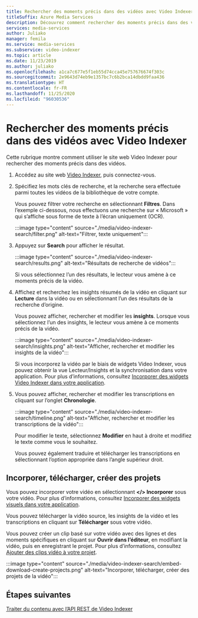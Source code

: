 ```yaml
---
title: Rechercher des moments précis dans des vidéos avec Video Indexer
titleSuffix: Azure Media Services
description: Découvrez comment rechercher des moments précis dans des vidéos avec Video Indexer.
services: media-services
author: Juliako
manager: femila
ms.service: media-services
ms.subservice: video-indexer
ms.topic: article
ms.date: 11/23/2019
ms.author: juliako
ms.openlocfilehash: a1ca7c677e5f1eb55d74cca45e757676674f303c
ms.sourcegitcommit: 2e9643d74eb9e1357bc7c6b2bca14dbdd9faa436
ms.translationtype: HT
ms.contentlocale: fr-FR
ms.lasthandoff: 11/25/2020
ms.locfileid: "96030536"
---
```

# <a name="search-for-exact-moments-in-videos-with-video-indexer"></a>Rechercher des moments précis dans des vidéos avec Video Indexer

Cette rubrique montre comment utiliser le site web Video Indexer pour rechercher des moments précis dans des vidéos.

1. Accédez au site web [Video Indexer](https://www.videoindexer.ai/), puis connectez-vous.
1. Spécifiez les mots clés de recherche, et la recherche sera effectuée parmi toutes les vidéos de la bibliothèque de votre compte. 

    Vous pouvez filtrer votre recherche en sélectionnant **Filtres**. Dans l’exemple ci-dessous, nous effectuons une recherche sur « Microsoft » qui s’affiche sous forme de texte à l’écran uniquement (OCR).

    :::image type="content" source="./media/video-indexer-search/filter.png" alt-text="Filtrer, texte uniquement":::
1. Appuyez sur **Search** pour afficher le résultat.

    :::image type="content" source="./media/video-indexer-search/results.png" alt-text="Résultats de recherche de vidéos":::

    Si vous sélectionnez l’un des résultats, le lecteur vous amène à ce moments précis de la vidéo.
1. Affichez et recherchez les insights résumés de la vidéo en cliquant sur **Lecture** dans la vidéo ou en sélectionnant l’un des résultats de la recherche d’origine. 

    Vous pouvez afficher, rechercher et modifier les **insights**. Lorsque vous sélectionnez l’un des insights, le lecteur vous amène à ce moments précis de la vidéo.  

    :::image type="content" source="./media/video-indexer-search/insights.png" alt-text="Afficher, rechercher et modifier les insights de la vidéo":::

    Si vous incorporez la vidéo par le biais de widgets Video Indexer, vous pouvez obtenir la vue Lecteur/Insights et la synchronisation dans votre application. Pour plus d’informations, consultez [Incorporer des widgets Video Indexer dans votre application](video-indexer-embed-widgets.md).
1. Vous pouvez afficher, rechercher et modifier les transcriptions en cliquant sur l’onglet **Chronologie**. 

    :::image type="content" source="./media/video-indexer-search/timeline.png" alt-text="Afficher, rechercher et modifier les transcriptions de la vidéo":::

    Pour modifier le texte, sélectionnez **Modifier** en haut à droite et modifiez le texte comme vous le souhaitez. 

    Vous pouvez également traduire et télécharger les transcriptions en sélectionnant l’option appropriée dans l’angle supérieur droit. 

## <a name="embed-download-create-projects"></a>Incorporer, télécharger, créer des projets

Vous pouvez incorporer votre vidéo en sélectionnant **</> Incorporer** sous votre vidéo. Pour plus d’informations, consultez [Incorporer des widgets visuels dans votre application](video-indexer-embed-widgets.md).

Vous pouvez télécharger la vidéo source, les insights de la vidéo et les transcriptions en cliquant sur **Télécharger** sous votre vidéo.

Vous pouvez créer un clip basé sur votre vidéo avec des lignes et des moments spécifiques en cliquant sur **Ouvrir dans l’éditeur**, en modifiant la vidéo, puis en enregistrant le projet. Pour plus d’informations, consultez [Ajouter des clips vidéo à votre projet](use-editor-create-project.md).

:::image type="content" source="./media/video-indexer-search/embed-download-create-projects.png" alt-text="Incorporer, télécharger, créer des projets de la vidéo":::

## <a name="next-steps"></a>Étapes suivantes

[Traiter du contenu avec l’API REST de Video Indexer](video-indexer-use-apis.md)
